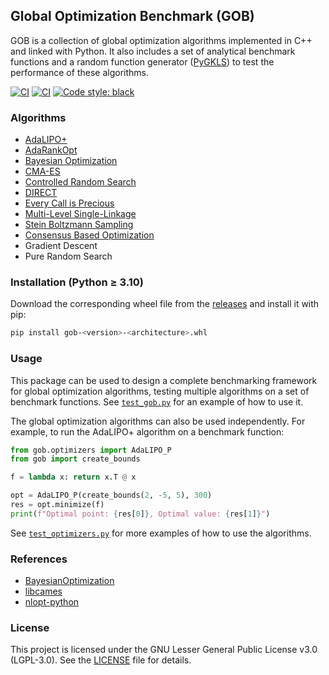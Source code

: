 ## Global Optimization Benchmark (GOB)
GOB is a collection of global optimization algorithms implemented in C++ and linked with Python. It also includes a set of analytical benchmark functions and a random function generator ([PyGKLS](https://github.com/gaetanserre/pyGKLS)) to test the performance of these algorithms.

[![CI](https://github.com/gaetanserre/GOB/actions/workflows/build.yml/badge.svg)](https://github.com/gaetanserre/GOB/actions/workflows/build.yml)
[![CI](https://github.com/gaetanserre/GOB/actions/workflows/build_doc.yml/badge.svg)](https://github.com/gaetanserre/GOB/actions/workflows/build_doc.yml)
<a href="https://github.com/psf/black"><img alt="Code style: black" src="https://img.shields.io/badge/code%20style-black-000000.svg"></a>

### Algorithms
- [AdaLIPO+](https://dl.acm.org/doi/full/10.1145/3688671.3688763)
- [AdaRankOpt](https://arxiv.org/abs/1603.04381)
- [Bayesian Optimization](https://github.com/bayesian-optimization/BayesianOptimization)
- [CMA-ES](https://github.com/CMA-ES/libcmaes)
- [Controlled Random Search](http://dx.doi.org/10.1007/BF00933504)
- [DIRECT](http://dx.doi.org/10.1007/0-306-48332-7_93)
- [Every Call is Precious](https://arxiv.org/abs/2502.04290?)
- [Multi-Level Single-Linkage](https://ageconsearch.umn.edu/record/272327)
- [Stein Boltzmann Sampling](https://arxiv.org/abs/2402.04689)
- [Consensus Based Optimization](https://arxiv.org/abs/1909.09249)
- Gradient Descent
- Pure Random Search

### Installation (Python ≥ 3.10)
Download the corresponding wheel file from the [releases](https://github.com/gaetanserre/GOB/releases) and install it with pip:
```bash
pip install gob-<version>-<architecture>.whl
```

### Usage
This package can be used to design a complete benchmarking framework for global optimization algorithms, testing multiple algorithms on a set of benchmark functions. See [`test_gob.py`](tests/test_gob_tools.py) for an example of how to use it.

The global optimization algorithms can also be used independently. For example, to run the AdaLIPO+ algorithm on a benchmark function:

```python
from gob.optimizers import AdaLIPO_P
from gob import create_bounds

f = lambda x: return x.T @ x

opt = AdaLIPO_P(create_bounds(2, -5, 5), 300)
res = opt.minimize(f)
print(f"Optimal point: {res[0]}, Optimal value: {res[1]}")
```
See [`test_optimizers.py`](tests/test_optimizers.py) for more examples of how to use the algorithms.

### References
- [BayesianOptimization](https://github.com/bayesian-optimization/BayesianOptimization)
- [libcames](https://github.com/CMA-ES/libcmaes)
- [nlopt-python](https://github.com/DanielBok/nlopt-python)

### License
This project is licensed under the GNU Lesser General Public License v3.0 (LGPL-3.0). See the [LICENSE](LICENSE) file for details.
